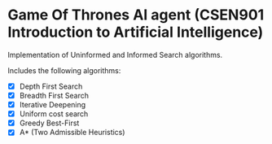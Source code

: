 # Game Of Thrones AI agent (CSEN901 Introduction to Artificial Intelligence)
Implementation of Uninformed and Informed Search algorithms.

Includes the following algorithms:
- [x] Depth First Search
- [x] Breadth First Search
- [x] Iterative Deepening
- [x] Uniform cost search
- [x] Greedy Best-First
- [x] A* (Two Admissible Heuristics)
